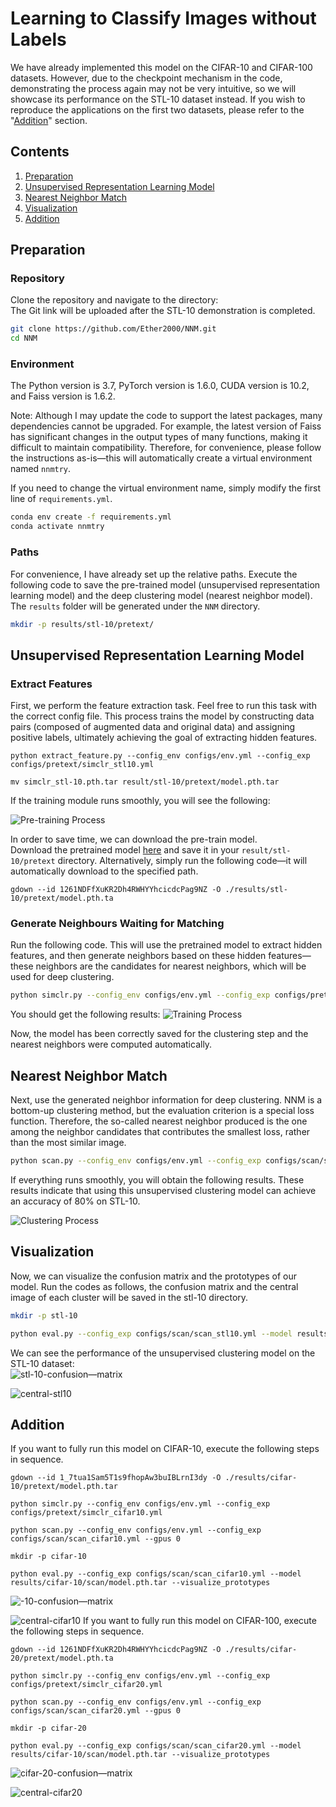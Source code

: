 # Learning to Classify Images without Labels

We have already implemented this model on the CIFAR-10 and CIFAR-100 datasets. However, due to the checkpoint mechanism in the code, demonstrating the process again may not be very intuitive, so we will showcase its performance on the STL-10 dataset instead. If you wish to reproduce the applications on the first two datasets, please refer to the "[Addition](#addition)" section.

## Contents
1. [Preparation](#preparation)
0. [Unsupervised Representation Learning Model](#unsupervised-representation-learning-model)
0. [Nearest Neighbor Match](#nearest-neighbor-match)
0. [Visualization](#visualization)
0. [Addition](#addition)

## Preparation
### Repository
Clone the repository and navigate to the directory:   
The Git link will be uploaded after the STL-10 demonstration is completed. 

```bash
git clone https://github.com/Ether2000/NNM.git
cd NNM
```

### Environment
The Python version is 3.7, PyTorch version is 1.6.0, CUDA version is 10.2, and Faiss version is 1.6.2.

Note: Although I may update the code to support the latest packages, many dependencies cannot be upgraded. For example, the latest version of Faiss has significant changes in the output types of many functions, making it difficult to maintain compatibility. Therefore, for convenience, please follow the instructions as-is—this will automatically create a virtual environment named `nnmtry`.

If you need to change the virtual environment name, simply modify the first line of `requirements.yml`.
```bash
conda env create -f requirements.yml
conda activate nnmtry
```

### Paths
For convenience, I have already set up the relative paths. Execute the following code to save the pre-trained model (unsupervised representation learning model) and the deep clustering model (nearest neighbor model). The `results` folder will be generated under the `NNM` directory.


```bash
mkdir -p results/stl-10/pretext/
```

## Unsupervised Representation Learning Model
### Extract Features 
First, we perform the feature extraction task.
Feel free to run this task with the correct config file. This process trains the model by constructing data pairs (composed of augmented data and original data) and assigning positive labels, ultimately achieving the goal of extracting hidden features.
```
python extract_feature.py --config_env configs/env.yml --config_exp configs/pretext/simclr_stl10.yml 

mv simclr_stl-10.pth.tar result/stl-10/pretext/model.pth.tar 
```
If the training module runs smoothly, you will see the following:

 

![Pre-training Process](images/pretrain.png)

In order to save time, we can download the pre-train model.  
Download the pretrained model [here](https://drive.google.com/file/d/1261NDFfXuKR2Dh4RWHYYhcicdcPag9NZ/view?usp=sharing) and save it in your `result/stl-10/pretext` directory.
Alternatively, simply run the following code—it will automatically download to the specified path.  
```
gdown --id 1261NDFfXuKR2Dh4RWHYYhcicdcPag9NZ -O ./results/stl-10/pretext/model.pth.ta
```
### Generate Neighbours Waiting for Matching
Run the following code. This will use the pretrained model to extract hidden features, and then generate neighbors based on these hidden features—these neighbors are the candidates for nearest neighbors, which will be used for deep clustering.
```bash
python simclr.py --config_env configs/env.yml --config_exp configs/pretext/simclr_stl10.yml 
```

You should get the following results:
![Training Process](images/simclr.png)

Now, the model has been correctly saved for the clustering step and the nearest neighbors were computed automatically. 

## Nearest Neighbor Match

Next, use the generated neighbor information for deep clustering. NNM is a bottom-up clustering method, but the evaluation criterion is a special loss function. Therefore, the so-called nearest neighbor produced is the one among the neighbor candidates that contributes the smallest loss, rather than the most similar image.
```bash
python scan.py --config_env configs/env.yml --config_exp configs/scan/scan_stl10.yml
```

If everything runs smoothly, you will obtain the following results. These results indicate that using this unsupervised clustering model can achieve an accuracy of 80% on STL-10.

![Clustering Process](images/scan.png)



## Visualization
Now, we can visualize the confusion matrix and the prototypes of our model. Run the codes as follows, the confusion matrix and the central image of each cluster will be saved in the stl-10 directory.
```bash
mkdir -p stl-10

python eval.py --config_exp configs/scan/scan_stl10.yml --model results/stl-10/scan/model.pth.tar --visualize_prototypes
```
We can see the performance of the unsupervised clustering model on the STL-10 dataset:  
![stl-10-confusion—matrix](images/stl-10_confusion_matrix.png)

![central-stl10](images/stl-10_merged_grid.png)
## Addition

If you want to fully run this model on CIFAR-10, execute the following steps in sequence.

```
gdown --id 1_7tua1Sam5T1s9fhopAw3buIBLrnI3dy -O ./results/cifar-10/pretext/model.pth.tar

python simclr.py --config_env configs/env.yml --config_exp configs/pretext/simclr_cifar10.yml

python scan.py --config_env configs/env.yml --config_exp configs/scan/scan_cifar10.yml --gpus 0

mkdir -p cifar-10

python eval.py --config_exp configs/scan/scan_cifar10.yml --model results/cifar-10/scan/model.pth.tar --visualize_prototypes

```  
![-10-confusion—matrix](images/cifar-10_confusion_matrix.png)

![central-cifar10](images/cifar-10_merged_grid.png)
If you want to fully run this model on CIFAR-100, execute the following steps in sequence.

```
gdown --id 1261NDFfXuKR2Dh4RWHYYhcicdcPag9NZ -O ./results/cifar-20/pretext/model.pth.ta

python simclr.py --config_env configs/env.yml --config_exp configs/pretext/simclr_cifar20.yml

python scan.py --config_env configs/env.yml --config_exp configs/scan/scan_cifar20.yml --gpus 0

mkdir -p cifar-20

python eval.py --config_exp configs/scan/scan_cifar20.yml --model results/cifar-10/scan/model.pth.tar --visualize_prototypes

```
![cifar-20-confusion—matrix](images/cifar-20_confusion_matrix.png)

![central-cifar20](images/cifar-20_merged_grid.png)

